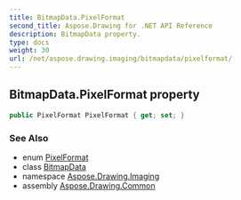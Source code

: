 ```yaml
---
title: BitmapData.PixelFormat
second_title: Aspose.Drawing for .NET API Reference
description: BitmapData property. 
type: docs
weight: 30
url: /net/aspose.drawing.imaging/bitmapdata/pixelformat/
---
```

## BitmapData.PixelFormat property

```csharp
public PixelFormat PixelFormat { get; set; }
```

### See Also

* enum [PixelFormat](../../pixelformat/)
* class [BitmapData](../)
* namespace [Aspose.Drawing.Imaging](../../bitmapdata/)
* assembly [Aspose.Drawing.Common](../../../)


